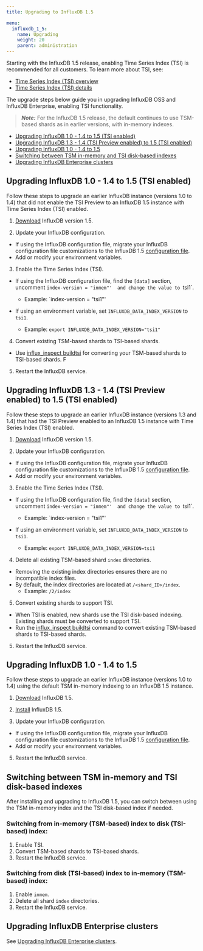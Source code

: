 ```yaml
---
title: Upgrading to InfluxDB 1.5

menu:
  influxdb_1_5:
    name: Upgrading
    weight: 20
    parent: administration
---
```



  Starting with the InfluxDB 1.5 release, enabling Time Series Index (TSI) is recommended for all customers. To learn more about TSI, see:

  * [Time Series Index (TSI) overview](/influxdb/v1.5/concepts/time-series-idnex/)
  * [Time Series Index (TSI) details](/influxdb/v1.5/concepts/tsi-details/)

The upgrade steps below guide you in upgrading InfluxDB OSS and InfluxDB Enterprise, enabling TSI functionality.

> ***Note:*** For the InfluxDB 1.5 release, the default continues to use TSM-based shards as in earlier versions, with in-memory indexes.

* [Upgrading InfluxDB 1.0 - 1.4 to 1.5 (TSI enabled)](#upgrading-from-1-0-1-4-to-1-5-tsi-enabled)
* [Upgrading InfluxDB 1.3 - 1.4 (TSI Preview enabled) to 1.5 (TSI enabled)](#upgrading-from-1-3-1-4-tsi-preview-enabled-to-1-5-tsi-enabled)
* [Upgrading InfluxDB 1.0 - 1.4 to 1.5](#upgrading-from-1-0-1-4-to-1-5)
* [Switching between TSM in-memory and TSI disk-based indexes](#switching-between-tsm-in-memory-and-tsi-disk-based-indexes)
* [Upgrading InfluxDB Enterprise clusters](#upgrading-influxdb-enterprise-clusters)

## Upgrading InfluxDB 1.0 - 1.4 to 1.5 (TSI enabled)

Follow these steps to upgrade an earlier InfluxDB instance (versions 1.0 to 1.4) that did not enable the TSI Preview to an InfluxDB 1.5 instance with Time Series Index (TSI) enabled.

1. [Download](https://influxdata.com/downloads/#influxdb) InfluxDB version
1.5.

2. Update your InfluxDB configuration.

  - If using the InfluxDB configuration file, migrate your InfluxDB configuration file customizations to the InfluxDB 1.5 [configuration file](/influxdb/v1.5/administration/config/).
  - Add or modify your environment variables.

3. Enable the Time Series Index (TSI).

  -  If using the InfluxDB configuration file, find the `[data]` section, uncomment `index-version = "inmem"'  and change the value to `tsi1`.
      - Example: `index-version = "tsi1"'

  - If using an environment variable, set `INFLUXDB_DATA_INDEX_VERSION` to `tsi1`.
      - Example: `export INFLUXDB_DATA_INDEX_VERSION="tsi1"`

4. Convert existing TSM-based shards to TSI-based shards.

  - Use [influx_inspect buildtsi](/influxdb/v1.5/tools/influx_inspect/#influx_inspect-buildtsi) for converting your TSM-based shards to TSI-based shards. F


5. Restart the InfluxDB service.

## Upgrading InfluxDB 1.3 - 1.4 (TSI Preview enabled) to 1.5 (TSI enabled)

Follow these steps to upgrade an earlier InfluxDB instance (versions 1.3 and 1.4) that had the TSI Preview enabled to an InfluxDB 1.5 instance with Time Series Index (TSI) enabled.

1. [Download](https://influxdata.com/downloads/#influxdb) InfluxDB version
1.5.

2. Update your InfluxDB configuration.

- If using the InfluxDB configuration file, migrate your InfluxDB configuration file customizations to the InfluxDB 1.5 [configuration file](/influxdb/v1.5/administration/config/).
- Add or modify your environment variables.

3. Enable the Time Series Index (TSI).

-  If using the InfluxDB configuration file, find the `[data]` section, uncomment `index-version = "inmem"'  and change the value to `tsi1`.
    - Example: `index-version = "tsi1"'

- If using an environment variable, set `INFLUXDB_DATA_INDEX_VERSION` to `tsi1`.
    - Example: `export INFLUXDB_DATA_INDEX_VERSION=tsi1`

4. Delete all existing TSM-based shard `index` directories.

  - Removing the existing index directories ensures there are no incompatible index files.
  - By default, the index directories are located at `/<shard_ID>/index`.
    - Example: `/2/index`

5. Convert existing shards to support TSI.

  - When TSI is enabled, new shards use the TSI disk-based indexing. Existing shards must be converted to support TSI.
  - Run the [influx_inspect buildtsi](/influxdb/v1.5/tools/influx_inspect/#influx_inspect-buildtsi) command to convert existing TSM-based shards to TSI-based shards.

5. Restart the InfluxDB service.

## Upgrading InfluxDB 1.0 - 1.4 to 1.5

Follow these steps to upgrade an earlier InfluxDB instance (versions 1.0 to 1.4) using the default TSM in-memory indexing to an InfluxDB 1.5 instance.

1. [Download](https://influxdata.com/downloads/#influxdb) InfluxDB 1.5.

2. [Install](/influxdb/v1.5/introduction/installation) InfluxDB 1.5.

2. Update your InfluxDB configuration.

- If using the InfluxDB configuration file, migrate your InfluxDB configuration file customizations to the InfluxDB 1.5 [configuration file](/influxdb/v1.5/administration/config/).
- Add or modify your environment variables.

5. Restart the InfluxDB service.


## Switching between TSM in-memory and TSI disk-based indexes

After installing and upgrading to InfluxDB 1.5, you can switch between using the TSM in-memory index and the TSI disk-based index if needed.

### Switching from in-memory (TSM-based) index to disk (TSI-based) index:

1. Enable TSI.
2. Convert TSM-based shards to TSI-based shards.
3. Restart the InfluxDB service.

### Switching from disk (TSI-based) index to in-memory (TSM-based) index:

1. Enable `inmem`.
2. Delete all shard `index` directories.
3. Restart the InfluxDB service.

## Upgrading InfluxDB Enterprise clusters

See [Upgrading InfluxDB Enterprise clusters](/enterprise_influxdb/v1.5/administration/upgrading/).
